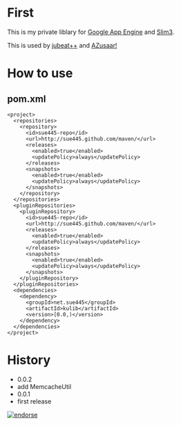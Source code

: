 # First
This is my private liblary for [Google App Engine](http://code.google.com/intl/en/appengine/) and [Slim3](https://sites.google.com/site/slim3appengine/).

This is used by [jubeat++](http://jubeatplusplus.appspot.com/) and [AZusaar!](http://azusaar.appspot.com/)

# How to use
## pom.xml
    <project>
      <repositories>
        <repository>
          <id>sue445-repo</id>
          <url>http://sue445.github.com/maven/</url>
          <releases>
            <enabled>true</enabled>
            <updatePolicy>always</updatePolicy>
          </releases>
          <snapshots>
            <enabled>true</enabled>
            <updatePolicy>always</updatePolicy>
          </snapshots>
        </repository>
      </repositories>
      <pluginRepositories>
        <pluginRepository>
          <id>sue445-repo</id>
          <url>http://sue445.github.com/maven/</url>
          <releases>
            <enabled>true</enabled>
            <updatePolicy>always</updatePolicy>
          </releases>
          <snapshots>
            <enabled>true</enabled>
            <updatePolicy>always</updatePolicy>
          </snapshots>
        </pluginRepository>
      </pluginRepositories>
      <dependencies>
        <dependency>
          <groupId>net.sue445</groupId>
          <artifactId>kulib</artifactId>
          <version>[0.0,)</version>
        </dependency>
      </dependencies>
    </project>

# History
* 0.0.2
 * add MemcacheUtil
* 0.0.1
 * first release

[![endorse](http://api.coderwall.com/sue445/endorsecount.png)](http://coderwall.com/sue445)
